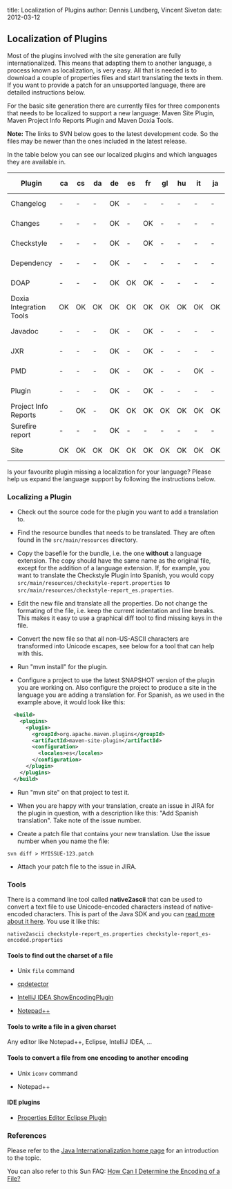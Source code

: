 title: Localization of Plugins
author: Dennis Lundberg, Vincent Siveton
date: 2012-03-12

<!--
Licensed to the Apache Software Foundation (ASF) under one
or more contributor license agreements.  See the NOTICE file
distributed with this work for additional information
regarding copyright ownership.  The ASF licenses this file
to you under the Apache License, Version 2.0 (the
"License"); you may not use this file except in compliance
with the License.  You may obtain a copy of the License at

    http://www.apache.org/licenses/LICENSE-2.0

Unless required by applicable law or agreed to in writing,
software distributed under the License is distributed on an
"AS IS" BASIS, WITHOUT WARRANTIES OR CONDITIONS OF ANY
KIND, either express or implied.  See the License for the
specific language governing permissions and limitations
under the License.
-->
## Localization of Plugins

 Most of the plugins involved with the site generation are fully internationalized. This means that adapting them to another language, a process known as localization, is very easy. All that is needed is to download a couple of properties files and start translating the texts in them. If you want to provide a patch for an unsupported language, there are detailed instructions below.

 For the basic site generation there are currently files for three components that needs to be localized to support a new language: Maven Site Plugin, Maven Project Info Reports Plugin and Maven Doxia Tools.

 **Note:** The links to SVN below goes to the latest development code. So the files may be newer than the ones included in the latest release.

 In the table below you can see our localized plugins and which languages they are available in.

|Plugin|ca|cs|da|de|es|fr|gl|hu|it|ja|ko|lt|nl|no|pl|pt|pt_BR|ru|sk|sv|tr|zh_CN|zh_TW|l10n report|SVN|
|---|---|---|---|---|---|---|---|---|---|---|---|---|---|---|---|---|---|---|---|---|---|---|---|---|---|
|Changelog|-|-|-|OK|-|-|-|-|-|-|-|-|-|-|-|-|-|-|-|OK|-|-|-|[l10n report](/plugins/maven-changelog-plugin/l10n-status.html)|[SVN](https://svn.apache.org/repos/asf/maven/plugins/trunk/maven-changelog-plugin/src/main/resources/)|
|Changes|-|-|-|OK|-|OK|-|-|-|-|-|-|-|-|-|-|OK|-|-|OK|-|-|-|[l10n report](/plugins/maven-changes-plugin/l10n-status.html)|[SVN](https://svn.apache.org/repos/asf/maven/plugins/trunk/maven-changes-plugin/src/main/resources/)|
|Checkstyle|-|-|-|OK|-|OK|-|-|-|-|-|-|-|-|-|-|OK|-|-|OK|-|-|-|[l10n report](/plugins/maven-checkstyle-plugin/l10n-status.html)|[SVN](https://svn.apache.org/repos/asf/maven/plugins/trunk/maven-checkstyle-plugin/src/main/resources/)|
|Dependency|-|-|-|OK|-|-|-|-|-|-|-|-|-|-|-|-|OK|-|-|OK|-|-|-|[l10n report](/plugins/maven-dependency-plugin/l10n-status.html)|[SVN](https://svn.apache.org/repos/asf/maven/plugins/trunk/maven-dependency-plugin/src/main/resources/)|
|DOAP|-|-|-|OK|OK|OK|-|-|-|-|-|-|-|-|-|-|-|-|-|-|-|-|-|[l10n report](/plugins/maven-doap-plugin/l10n-status.html)|[SVN](https://svn.apache.org/repos/asf/maven/plugins/trunk/maven-doap-plugin/src/main/resources/)|
|Doxia Integration Tools|OK|OK|OK|OK|OK|OK|OK|OK|OK|OK|OK|OK|OK|OK|OK|OK|OK|OK|OK|OK|OK|OK|OK|[l10n report](/doxia/doxia-tools/doxia-integration-tools/l10n-status.html)|[SVN](https://svn.apache.org/repos/asf/maven/doxia/doxia-sitetools/trunk/doxia-integration-tools/src/main/resources/)|
|Javadoc|-|-|-|OK|-|OK|-|-|-|-|-|-|OK|-|-|-|-|-|-|OK|-|-|-|[l10n report](/plugins/maven-javadoc-plugin/l10n-status.html)|[SVN](https://svn.apache.org/repos/asf/maven/plugins/trunk/maven-javadoc-plugin/src/main/resources/)|
|JXR|-|-|-|OK|-|OK|-|-|-|-|-|-|-|-|-|-|-|-|-|OK|-|-|-|[l10n report](/plugins/maven-jxr-plugin/l10n-status.html)|[SVN](https://svn.apache.org/repos/asf/maven/jxr/trunk/maven-jxr-plugin/src/main/resources/)|
|PMD|-|-|-|OK|-|OK|-|-|OK|-|-|-|OK|-|-|-|OK|-|-|OK|-|-|-|[l10n report](/plugins/maven-pmd-plugin/l10n-status.html)|[SVN](https://svn.apache.org/repos/asf/maven/plugins/trunk/maven-pmd-plugin/src/main/resources/)|
|Plugin|-|-|-|OK|-|OK|-|-|-|-|-|-|-|-|-|-|-|-|-|OK|-|-|-|[l10n report](/plugins/maven-plugin-plugin/l10n-status.html)|[SVN](https://svn.apache.org/repos/asf/maven/plugin-tools/trunk/maven-plugin-plugin/src/main/resources/)|
|Project Info Reports|-|OK|-|OK|OK|OK|OK|OK|OK|OK|OK|OK|OK|OK|OK|OK|OK|OK|OK|OK|OK|OK|OK|[l10n report](/plugins/maven-project-info-reports-plugin/l10n-status.html)|[SVN](https://svn.apache.org/repos/asf/maven/plugins/trunk/maven-project-info-reports-plugin/src/main/resources/)|
|Surefire report|-|-|-|OK|-|-|-|-|-|-|-|-|-|-|-|-|-|-|-|OK|-|-|-|[l10n report](/plugins/maven-surefire-report-plugin/l10n-status.html)|[SVN](https://svn.apache.org/repos/asf/maven/surefire/trunk/maven-surefire-report-plugin/src/main/resources/)|
|Site|OK|OK|OK|OK|OK|OK|OK|OK|OK|OK|OK|OK|OK|OK|OK|OK|OK|OK|OK|OK|OK|OK|OK|[l10n report](/plugins/maven-site-plugin/l10n-status.html)|[SVN](https://svn.apache.org/repos/asf/maven/plugins/trunk/maven-site-plugin/src/main/resources/)|

 Is your favourite plugin missing a localization for your language? Please help us expand the language support by following the instructions below.

### Localizing a Plugin

- Check out the source code for the plugin you want to add a translation to.

- Find the resource bundles that needs to be translated. They are often found in the `src/main/resources` directory.

- Copy the basefile for the bundle, i.e. the one **without** a language extension. The copy should have the same name as the original file, except for the addition of a language extension. If, for example, you want to translate the Checkstyle Plugin into Spanish, you would copy `src/main/resources/checkstyle-report.properties` to `src/main/resources/checkstyle-report_es.properties`.

- Edit the new file and translate all the properties. Do not change the formating of the file, i.e. keep the current indentation and line breaks. This makes it easy to use a graphical diff tool to find missing keys in the file.

- Convert the new file so that all non-US-ASCII characters are transformed into Unicode escapes, see below for a tool that can help with this.

- Run "mvn install" for the plugin.

- Configure a project to use the latest SNAPSHOT version of the plugin you are working on. Also configure the project to produce a site in the language you are adding a translation for. For Spanish, as we used in the example above, it would look like this:

```xml
  <build>
    <plugins>
      <plugin>
        <groupId>org.apache.maven.plugins</groupId>
        <artifactId>maven-site-plugin</artifactId>
        <configuration>
          <locales>es</locales>
        </configuration>
      </plugin>
    </plugins>
  </build>
```

- Run "mvn site" on that project to test it.

- When you are happy with your translation, create an issue in JIRA for the plugin in question, with a description like this: "Add Spanish translation". Take note of the issue number.

- Create a patch file that contains your new translation. Use the issue number when you name the file:

```
svn diff > MYISSUE-123.patch
```

- Attach your patch file to the issue in JIRA.

### Tools

 There is a command line tool called **native2ascii** that can be used to convert a text file to use Unicode-encoded characters instead of native-encoded characters. This is part of the Java SDK and you can [read more about it here](http://java.sun.com/j2se/1.5.0/docs/tooldocs/windows/native2ascii.html). You use it like this:

```
native2ascii checkstyle-report_es.properties checkstyle-report_es-encoded.properties
```

#### Tools to find out the charset of a file

- Unix `file` command

- [cpdetector](http://cpdetector.sourceforge.net/)

- [IntelliJ IDEA ShowEncodingPlugin](http://plugins.intellij.net/plugin/?id=24)

- [Notepad++](http://notepad-plus.sourceforge.net/)

#### Tools to write a file in a given charset

 Any editor like Notepad++, Eclipse, IntelliJ IDEA, ...

#### Tools to convert a file from one encoding to another encoding

- Unix `iconv` command

- Notepad++

#### IDE plugins

- [Properties Editor Eclipse Plugin](http://propedit.sourceforge.jp/index_en.html)

### References

 Please refer to the [Java Internationalization home page](http://java.sun.com/javase/technologies/core/basic/intl/) for an introduction to the topic.

 You can also refer to this Sun FAQ: [How Can I Determine the Encoding of a File?](http://developers.sun.com/global/technology/standards/reference/faqs/determining-file-encoding.html)
